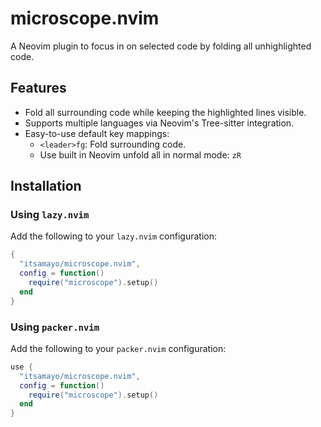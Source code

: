 # microscope.nvim

A Neovim plugin to focus in on selected code by folding all unhighlighted code.

## Features

- Fold all surrounding code while keeping the highlighted lines visible.
- Supports multiple languages via Neovim's Tree-sitter integration.
- Easy-to-use default key mappings:
  - `<leader>fg`: Fold surrounding code.
  - Use built in Neovim unfold all in normal mode: `zR`

## Installation

### Using `lazy.nvim`

Add the following to your `lazy.nvim` configuration:

```lua
{
  "itsamayo/microscope.nvim",
  config = function()
    require("microscope").setup()
  end
}
```

### Using `packer.nvim`

Add the following to your `packer.nvim` configuration:

```lua
use {
  "itsamayo/microscope.nvim",
  config = function()
    require("microscope").setup()
  end
}

```
